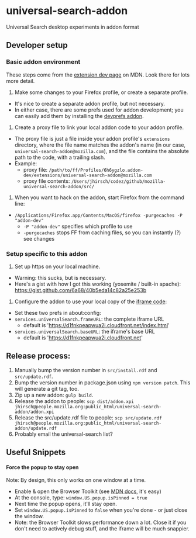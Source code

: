 # universal-search-addon

Universal Search desktop experiments in addon format

## Developer setup

### Basic addon environment
These steps come from the [extension dev page](https://developer.mozilla.org/en-US/Add-ons/Setting_up_extension_development_environment) on MDN. Look there for lots more detail.

1. Make some changes to your Firefox profile, or create a separate profile.
  - It's nice to create a separate addon profile, but not necessary.
  - In either case, there are some prefs used for addon development; you can easily add them by installing the [devprefs addon](https://addons.mozilla.org/en-US/firefox/addon/devprefs/).
1. Create a proxy file to link your local addon code to your addon profile.
  - The proxy file is just a file inside your addon profile's `extensions` directory, where the file name matches the addon's name (in our case, `universal-search-addon@mozilla.com`), and the file contains the absolute path to the code, with a trailing slash.
  - Example:
    - proxy file: `/path/to/ff/Profiles/6h6ygzlo.addon-dev/extensions/universal-search-addon@mozilla.com`
    - proxy file contents: `/Users/jhirsch/codez/github/mozilla-universal-search-addon/src/`
1. When you want to hack on the addon, start Firefox from the command line:
  - `/Applications/Firefox.app/Contents/MacOS/firefox -purgecaches -P "addon-dev"`
    - `-P "addon-dev"` specifies which profile to use
    - `-purgecaches` stops FF from caching files, so you can instantly (?) see changes

### Setup specific to this addon
1. Set up https on your local machine.
  - Warning: this sucks, but is necessary.
  - Here's a gist with how I got this working (yosemite / built-in apache): https://gist.github.com/6a68/40b5eda14c82a25e253b
1. Configure the addon to use your local copy of the [iframe code](https://github.com/mozilla/universal-search-content):
  - Set these two prefs in about:config:
  - `services.universalSearch.frameURL`: the complete iframe URL
    - default is 'https://d1fnkpeapwua2i.cloudfront.net/index.html'
  - `services.universalSearch.baseURL`: the iframe's base URL
    - default is 'https://d1fnkpeapwua2i.cloudfront.net'


## Release process:
  1. Manually bump the version number in `src/install.rdf` and `src/update.rdf`.
  1. Bump the version number in package.json using `npm version patch`. This will generate a git tag, too.
  1. Zip up a new addon: `gulp build`.
  1. Release the addon to people: `scp dist/addon.xpi jhirsch@people.mozilla.org:public_html/universal-search-addon/addon.xpi`
  1. Release the src/update.rdf file to people: `scp src/update.rdf jhirsch@people.mozilla.org:public_html/universal-search-addon/update.rdf`
  1. Probably email the universal-search list?

## Useful Snippets

#### Force the popup to stay open
Note: By design, this only works on one window at a time.
  - Enable & open the Browser Toolkit (see [MDN docs](https://developer.mozilla.org/en-US/docs/Tools/Browser_Toolbox#Enabling_the_Browser_Toolbox), it's easy)
  - At the console, type: `window.US.popup.isPinned = true`
  - Next time the popup opens, it'll stay open.
  - Set `window.US.popup.isPinned` to `false` when you're done - or just close the window.
  - Note: the Browser Toolkit slows performance down a lot. Close it if you don't need to actively debug stuff, and the iframe will be much snappier.
